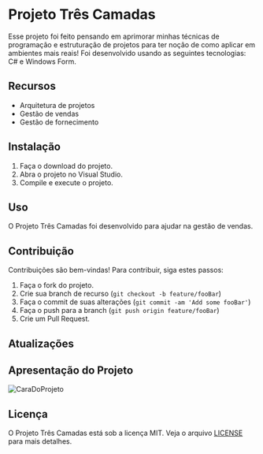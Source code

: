 # Projeto Três Camadas

 Esse projeto foi feito pensando em aprimorar minhas técnicas de programação e estruturação de projetos para ter noção de como aplicar em ambientes mais reais!
 Foi desenvolvido usando as seguintes tecnologias: C# e Windows Form.

## Recursos

- Arquitetura de projetos
- Gestão de vendas
- Gestão de fornecimento

## Instalação

1. Faça o download do projeto.
2. Abra o projeto no Visual Studio.
3. Compile e execute o projeto.

## Uso

O Projeto Três Camadas foi desenvolvido para ajudar na gestão de vendas.

## Contribuição

Contribuições são bem-vindas! Para contribuir, siga estes passos:

1. Faça o fork do projeto.
2. Crie sua branch de recurso (`git checkout -b feature/fooBar`)
3. Faça o commit de suas alterações (`git commit -am 'Add some fooBar'`)
4. Faça o push para a branch (`git push origin feature/fooBar`)
5. Crie um Pull Request.

## Atualizações


## Apresentação do Projeto

![CaraDoProjeto](https://user-images.githubusercontent.com/77033790/212201141-d0ee2a37-e10d-487a-9032-6d9a50846c54.PNG)

## Licença

O Projeto Três Camadas está sob a licença MIT. Veja o arquivo [LICENSE](LICENSE) para mais detalhes.






